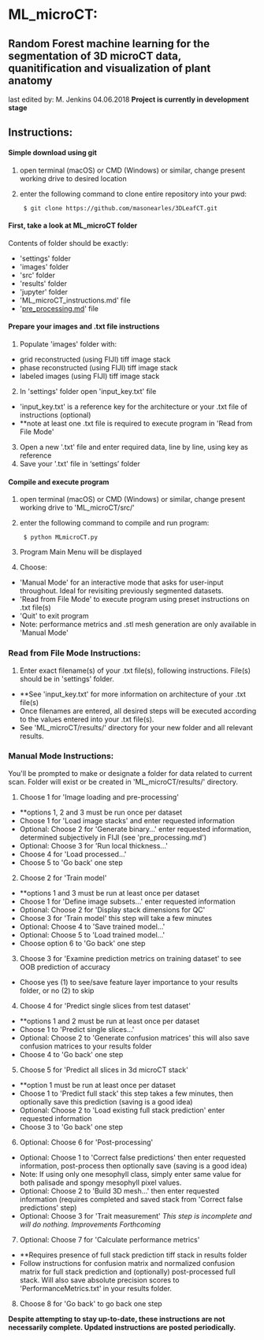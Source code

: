 #  ML_microCT:
## Random Forest machine learning for the segmentation of 3D microCT data, quanitification and visualization of plant anatomy
last edited by: M. Jenkins
04.06.2018
**Project is currently in development stage**

## Instructions:

#### Simple download using git
1) open terminal (macOS) or CMD (Windows) or similar, change present working drive to desired location
2) enter the following command to clone entire repository into your pwd:

        $ git clone https://github.com/masonearles/3DLeafCT.git

#### First, take a look at ML_microCT folder

Contents of folder should be exactly:
- 'settings' folder
- 'images' folder
- 'src' folder
- 'results' folder
- 'jupyter' folder
- 'ML_microCT_instructions.md' file
- '[pre_processing.md](https://github.com/mattjenkins3/3DLeafCT/blob/add_changes/ML_microCT/pre_processing.md)' file

#### Prepare your images and .txt file instructions

1) Populate 'images' folder with:
- grid reconstructed (using FIJI) tiff image stack
- phase reconstructed (using FIJI) tiff image stack
- labeled images (using FIJI) tiff image stack
2) In 'settings' folder open 'input_key.txt' file
- 'input_key.txt' is a reference key for the architecture or your .txt file of instructions (optional)
- **note at least one .txt file is required to execute program in 'Read from File Mode'
 3) Open a new '.txt' file and enter required data, line by line, using key as reference
 4) Save your '.txt' file in ‘settings’ folder

#### Compile and execute program

1) open terminal (macOS) or CMD (Windows) or similar, change present working drive to 'ML_microCT/src/'
2) enter the following command to compile and run program:

        $ python MLmicroCT.py

3) Program Main Menu will be displayed
4) Choose:
- 'Manual Mode' for an interactive mode that asks for user-input throughout. Ideal for revisiting previously segmented datasets.
- 'Read from File Mode' to execute program using preset instructions on .txt file(s)
- 'Quit' to exit program
- Note: performance metrics and .stl mesh generation are only available in 'Manual Mode'

### Read from File Mode Instructions:
1) Enter exact filename(s) of your .txt file(s), following instructions. File(s) should be in 'settings' folder.
- **See 'input_key.txt' for more information on architecture of your .txt file(s)
- Once filenames are entered, all desired steps will be executed according to the values entered into your .txt file(s).
- See 'ML_microCT/results/' directory for your new folder and all relevant results.

### Manual Mode Instructions:

You'll be prompted to make or designate a folder for data related to current scan.
Folder will exist or be created in 'ML_microCT/results/' directory.

1) Choose 1 for 'Image loading and pre-processing'
- **options 1, 2 and 3 must be run once per dataset
- Choose 1 for 'Load image stacks' and enter requested information
- Optional: Choose 2 for 'Generate binary…' enter requested information, determined subjectively in FIJI (see 'pre_processing.md')
- Optional: Choose 3 for 'Run local thickness…'
- Choose 4 for 'Load processed…'
- Choose 5 to 'Go back' one step
2) Choose 2 for 'Train model'
- **options 1 and 3 must be run at least once per dataset
- Choose 1 for 'Define image subsets...' enter requested information
- Optional: Choose 2 for 'Display stack dimensions for QC'
- Choose 3 for 'Train model' this step will take a few minutes
- Optional: Choose 4 to 'Save trained model…'
- Optional: Choose 5 to 'Load trained model…'
- Choose option 6 to 'Go back' one step
3) Choose 3 for 'Examine prediction metrics on training dataset' to see OOB prediction of accuracy
- Choose yes (1) to see/save feature layer importance to your results folder, or no (2) to skip
4) Choose 4 for 'Predict single slices from test dataset'
- **options 1 and 2 must be run at least once per dataset
- Choose 1 to 'Predict single slices…'
- Optional: Choose 2 to 'Generate confusion matrices' this will also save confusion matrices to your results folder
- Choose 4 to 'Go back' one step
5) Choose 5 for 'Predict all slices in 3d microCT stack'
- **option 1 must be run at least once per dataset
- Choose 1 to 'Predict full stack' this step takes a few minutes, then optionally save this prediction (saving is a good idea)
- Optional: Choose 2 to 'Load existing full stack prediction' enter requested information
- Choose 3 to 'Go back' one step
6) Optional: Choose 6 for 'Post-processing'
- Optional: Choose 1 to 'Correct false predictions' then enter requested information, post-process then optionally save (saving is a good idea)
- Note: If using only one mesophyll class, simply enter same value for both palisade and spongy mesophyll pixel values.
- Optional: Choose 2 to 'Build 3D mesh...' then enter requested information (requires completed and saved stack from 'Correct false predictions' step)
- Optional: Choose 3 for 'Trait measurement' *This step is incomplete and will do nothing. Improvements Forthcoming*
7) Optional: Choose 7 for 'Calculate performance metrics'
- **Requires presence of full stack prediction tiff stack in results folder
- Follow instructions for confusion matrix and normalized confusion matrix for full stack prediction and (optionally) post-processed full stack. Will also save absolute precision scores to 'PerformanceMetrics.txt' in your results folder.
8) Choose 8 for 'Go back' to go back one step

**Despite attempting to stay up-to-date, these instructions are not necessarily complete. Updated instructions are posted periodically.**
